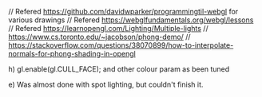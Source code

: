 // Refered https://github.com/davidwparker/programmingtil-webgl for various drawings
// Refered https://webglfundamentals.org/webgl/lessons
// Refered https://learnopengl.com/Lighting/Multiple-lights
// https://www.cs.toronto.edu/~jacobson/phong-demo/
// https://stackoverflow.com/questions/38070899/how-to-interpolate-normals-for-phong-shading-in-opengl

h)   gl.enable(gl.CULL_FACE); and other colour param as been tuned


e) Was almost done with spot lighting, but couldn't finish it.